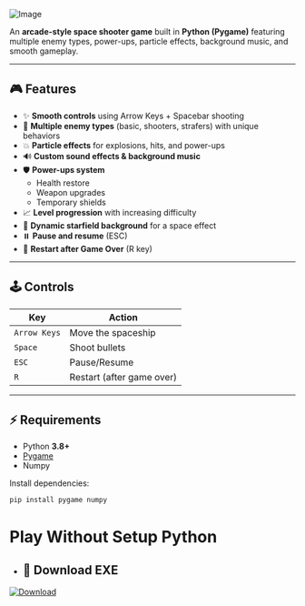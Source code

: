 ![Image](https://github.com/user-attachments/assets/379808b1-71ac-457b-9a0f-05b37cba7f48)

An **arcade-style space shooter game** built in **Python (Pygame)** featuring multiple enemy types, power-ups, particle effects, background music, and smooth gameplay.  

 <!-- (Optional: Add screenshot/gif of gameplay) -->

---

## 🎮 Features
- ✨ **Smooth controls** using Arrow Keys + Spacebar shooting  
- 👾 **Multiple enemy types** (basic, shooters, strafers) with unique behaviors  
- 💥 **Particle effects** for explosions, hits, and power-ups  
- 🔊 **Custom sound effects & background music**  
- 🛡️ **Power-ups system**  
  - Health restore  
  - Weapon upgrades  
  - Temporary shields  
- 📈 **Level progression** with increasing difficulty  
- 🎨 **Dynamic starfield background** for a space effect  
- ⏸️ **Pause and resume** (ESC)  
- 🔁 **Restart after Game Over** (R key)

---

## 🕹️ Controls
| Key | Action |
|-----|--------|
| `Arrow Keys` | Move the spaceship |
| `Space` | Shoot bullets |
| `ESC` | Pause/Resume |
| `R` | Restart (after game over) |

---

## ⚡ Requirements
- Python **3.8+**
- [Pygame](https://www.pygame.org/)  
- Numpy

Install dependencies:
```bash
pip install pygame numpy
```
# Play Without Setup Python
- ## 🔽 Download EXE
[![Download](https://img.shields.io/badge/Download-Game%20EXE-blue?style=for-the-badge&logo=google-drive)](https://drive.google.com/uc?export=download&id=1RYHzUx19em4XBAUwR74D3i5Tsfa02rR_)

